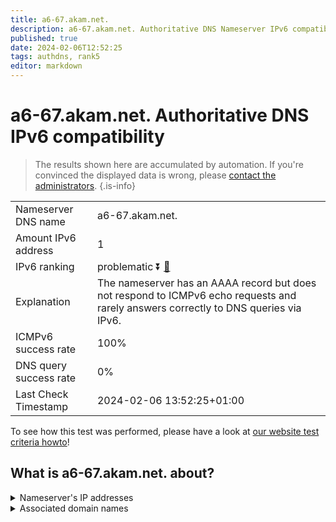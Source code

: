 ```yaml
---
title: a6-67.akam.net.
description: a6-67.akam.net. Authoritative DNS Nameserver IPv6 compatibility
published: true
date: 2024-02-06T12:52:25
tags: authdns, rank5
editor: markdown
---
```


# a6-67.akam.net. Authoritative DNS IPv6 compatibility

> The results shown here are accumulated by automation. If you're convinced the displayed data is wrong, please [contact the administrators](/howto/chat). 
{.is-info}




|   |   |
| - | - |
| Nameserver DNS name | a6-67.akam.net.
| Amount IPv6 address | 1
| IPv6 ranking | problematic :arrow_double_down: [🔗](/howto/ranking) |
| Explanation | The nameserver has an AAAA record but does not respond to ICMPv6 echo requests and rarely answers correctly to DNS queries via IPv6. |
| ICMPv6 success rate | 100%|
| DNS query success rate | 0% |
| Last Check Timestamp | 2024-02-06 13:52:25+01:00 |

To see how this test was performed, please have a look at [our website test criteria howto](/howto/testcriteria/authdns)!


## What is a6-67.akam.net. about?




<details>
<summary>Nameserver's IP addresses</summary>

2600:1401:1::43

</details>



<details>
<summary>Associated domain names</summary>

www.peacocktv.com

</details>
